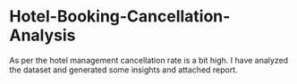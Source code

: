 # Hotel-Booking-Cancellation-Analysis
As per the hotel management cancellation rate is a bit high. I have analyzed the dataset and generated some insights and attached report.
